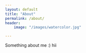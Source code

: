 ```yaml
---
layout: default
title: "About"
permalink: /about/
header:
    image: "/images/watercolor.jpg"

---
```


Something about me :) hii